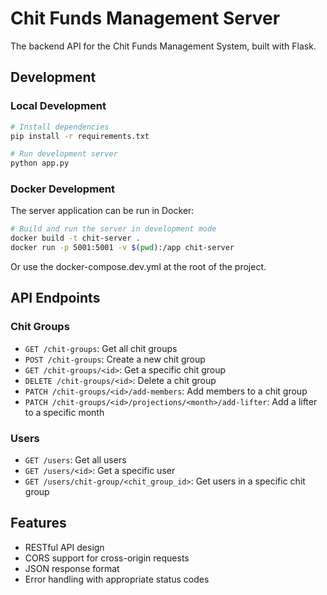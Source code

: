 # Chit Funds Management Server

The backend API for the Chit Funds Management System, built with Flask.

## Development

### Local Development

```bash
# Install dependencies
pip install -r requirements.txt

# Run development server
python app.py
```

### Docker Development

The server application can be run in Docker:

```bash
# Build and run the server in development mode
docker build -t chit-server .
docker run -p 5001:5001 -v $(pwd):/app chit-server
```

Or use the docker-compose.dev.yml at the root of the project.

## API Endpoints

### Chit Groups

- `GET /chit-groups`: Get all chit groups
- `POST /chit-groups`: Create a new chit group
- `GET /chit-groups/<id>`: Get a specific chit group
- `DELETE /chit-groups/<id>`: Delete a chit group
- `PATCH /chit-groups/<id>/add-members`: Add members to a chit group
- `PATCH /chit-groups/<id>/projections/<month>/add-lifter`: Add a lifter to a specific month

### Users

- `GET /users`: Get all users
- `GET /users/<id>`: Get a specific user
- `GET /users/chit-group/<chit_group_id>`: Get users in a specific chit group

## Features

- RESTful API design
- CORS support for cross-origin requests
- JSON response format
- Error handling with appropriate status codes
